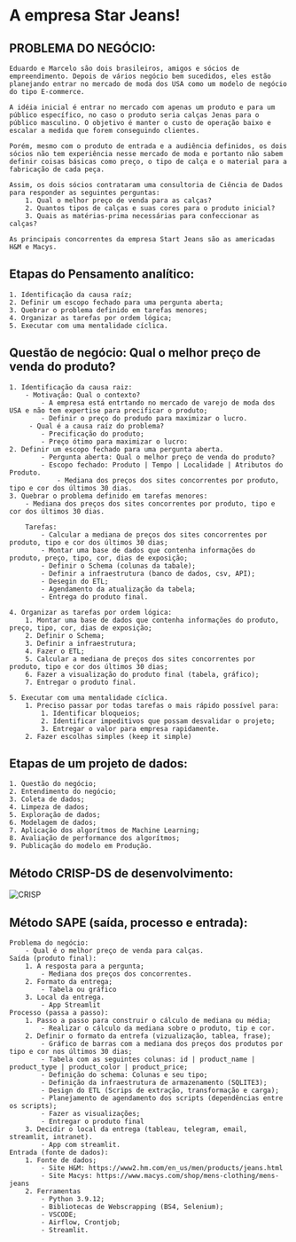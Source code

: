 # A empresa Star Jeans!

## PROBLEMA DO NEGÓCIO:
    Eduardo e Marcelo são dois brasileiros, amigos e sócios de empreendimento. Depois de vários negócio bem sucedidos, eles estão planejando entrar no mercado de moda dos USA como um modelo de negócio do tipo E-commerce.
    
    A idéia inicial é entrar no mercado com apenas um produto e para um público específico, no caso o produto seria calças Jenas para o público masculino. O objetivo é manter o custo de operação baixo e escalar a medida que forem conseguindo clientes.
    
    Porém, mesmo com o produto de entrada e a audiência definidos, os dois sócios não tem experiência nesse mercado de moda e portanto não sabem definir coisas básicas como preço, o tipo de calça e o material para a fabricação de cada peça.
    
    Assim, os dois sócios contrataram uma consultoria de Ciência de Dados para responder as seguintes perguntas: 
        1. Qual o melhor preço de venda para as calças? 
        2. Quantos tipos de calças e suas cores para o produto inicial? 
        3. Quais as matérias-prima necessárias para confeccionar as calças?

    As principais concorrentes da empresa Start Jeans são as americadas H&M e Macys.

## Etapas do Pensamento analítico:
    1. Identificação da causa raíz;
    2. Definir um escopo fechado para uma pergunta aberta;
    3. Quebrar o problema definido em tarefas menores;
    4. Organizar as tarefas por ordem lógica;
    5. Executar com uma mentalidade cíclica.

## Questão de negócio: Qual o melhor preço de venda do produto?
    1. Identificação da causa raiz:
        - Motivação: Qual o contexto?
            - A empresa está entrtando no mercado de varejo de moda dos USA e não tem expertise para precificar o produto;
            - Definir o preço do produdo para maximizar o lucro.
         - Qual é a causa raíz do problema?
            - Precificação do produto;
            - Preço ótimo para maximizar o lucro:
    2. Definir um escopo fechado para uma pergunta aberta.
            - Pergunta aberta: Qual o melhor preço de venda do produto?
            - Escopo fechado: Produto | Tempo | Localidade | Atributos do Produto. 
                - Mediana dos preços dos sites concorrentes por produto, tipo e cor dos últimos 30 dias. 
    3. Quebrar o problema definido em tarefas menores:
        - Mediana dos preços dos sites concorrentes por produto, tipo e cor dos últimos 30 dias.

        Tarefas:
            - Calcular a mediana de preços dos sites concorrentes por produto, tipo e cor dos últimos 30 dias;
            - Montar uma base de dados que contenha informações do produto, preço, tipo, cor, dias de exposição;
            - Definir o Schema (colunas da tabale);
            - Definir a infraestrutura (banco de dados, csv, API);
            - Desegin do ETL;
            - Agendamento da atualização da tabela;
            - Entrega do produto final.

    4. Organizar as tarefas por ordem lógica:
        1. Montar uma base de dados que contenha informações do produto, preço, tipo, cor, dias de exposição;
        2. Definir o Schema;
        3. Definir a infraestrutura;
        4. Fazer o ETL;
        5. Calcular a mediana de preços dos sites concorrentes por produto, tipo e cor dos últimos 30 dias;
        6. Fazer a visualização do produto final (tabela, gráfico);
        7. Entregar o produto final.
    
    5. Executar com uma mentalidade cíclica.
        1. Preciso passar por todas tarefas o mais rápido possível para:
            1. Identificar bloqueios;
            2. Identificar impeditivos que possam desvalidar o projeto;
            3. Entregar o valor para empresa rapidamente. 
        2. Fazer escolhas simples (keep it simple)

## Etapas de um projeto de dados:
    1. Questão do negócio;
    2. Entendimento do negócio;
    3. Coleta de dados;
    4. Limpeza de dados;
    5. Exploração de dados;
    6. Modelagem de dados;
    7. Aplicação dos algorítmos de Machine Learning;
    8. Avaliação de performance dos algorítmos;
    9. Publicação do modelo em Produção.  

## Método CRISP-DS de desenvolvimento:
![CRISP](https://user-images.githubusercontent.com/84943660/176204325-9ce23c8c-ef2d-4c79-b4ee-e79c634ec0d3.png)

## Método SAPE (saída, processo e entrada):
    Problema do negócio:
        - Qual é o melhor preço de venda para calças.
    Saída (produto final):
        1. A resposta para a pergunta;
            - Mediana dos preços dos concorrentes.
        2. Formato da entrega;
            - Tabela ou gráfico
        3. Local da entrega.
            - App Streamlit
    Processo (passa a passo):
        1. Passo a passo para construir o cálculo de mediana ou média;
            - Realizar o cálculo da mediana sobre o produto, tip e cor. 
        2. Definir o formato da entrefa (vizualização, tablea, frase);
            - Gráfico de barras com a mediana dos preços dos produtos por tipo e cor nos últimos 30 dias;
            - Tabela com as seguintes colunas: id | product_name | product_type | product_color | product_price;
            - Definição do schema: Colunas e seu tipo;
            - Definição da infraestrutura de armazenamento (SQLITE3);
            - Design do ETL (Scrips de extração, transformação e carga);
            - Planejamento de agendamento dos scripts (dependências entre os scripts);
            - Fazer as visualizações;
            - Entregar o produto final 
        3. Decidir o local da entrega (tableau, telegram, email, streamlit, intranet).
            - App com streamlit.
    Entrada (fonte de dados):
        1. Fonte de dados; 
            - Site H&M: https://www2.hm.com/en_us/men/products/jeans.html
            - Site Macys: https://www.macys.com/shop/mens-clothing/mens-jeans
        2. Ferramentas 
            - Python 3.9.12;
            - Bibliotecas de Webscrapping (BS4, Selenium);
            - VSCODE;
            - Airflow, Crontjob;
            - Streamlit.
















